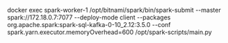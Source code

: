 docker exec spark-worker-1 /opt/bitnami/spark/bin/spark-submit --master spark://172.18.0.7:7077  --deploy-mode client --packages org.apache.spark:spark-sql-kafka-0-10_2.12:3.5.0 --conf spark.yarn.executor.memoryOverhead=600 /opt/spark-scripts/main.py
